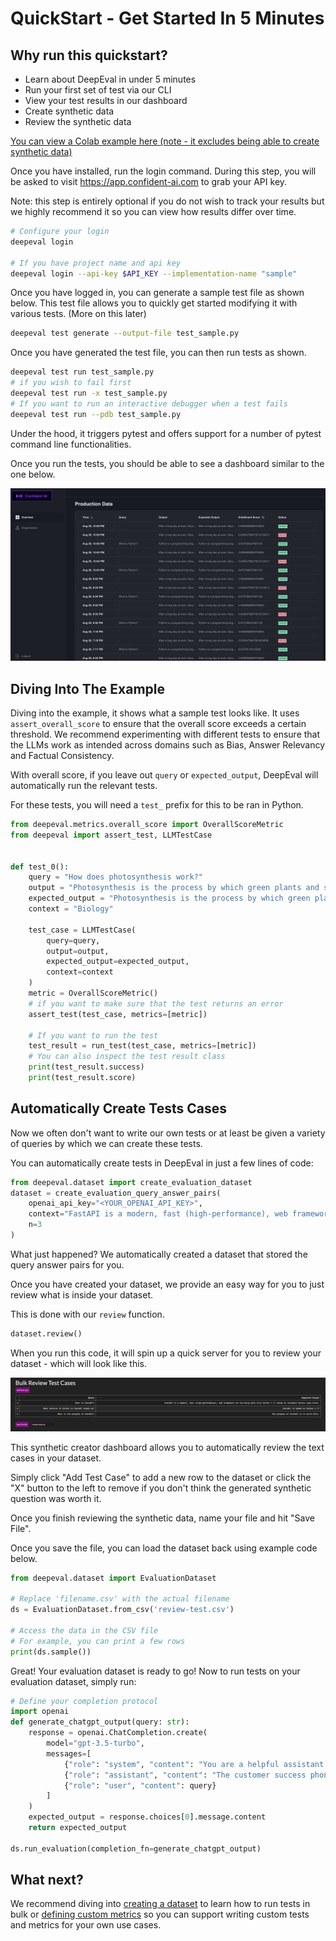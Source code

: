 # QuickStart - Get Started In 5 Minutes

## Why run this quickstart? 
- Learn about DeepEval in under 5 minutes
- Run your first set of test via our CLI
- View your test results in our dashboard
- Create synthetic data
- Review the synthetic data

[You can view a Colab example here (note - it excludes being able to create synthetic data)](https://colab.research.google.com/drive/1HxPWwNdNnq6cLkMh4NQ_pAAPgd8vlOly?usp=sharing)

Once you have installed, run the login command. During this step, you will be asked to visit https://app.confident-ai.com to grab your API key.

Note: this step is entirely optional if you do not wish to track your results but we highly recommend it so you can view how results differ over time.

```bash
# Configure your login
deepeval login

# If you have project name and api key 
deepeval login --api-key $API_KEY --implementation-name "sample"
```

Once you have logged in, you can generate a sample test file as shown below. This test file allows you to quickly get started modifying it with various tests. (More on this later)

```bash
deepeval test generate --output-file test_sample.py
```

Once you have generated the test file, you can then run tests as shown.

```bash
deepeval test run test_sample.py
# if you wish to fail first 
deepeval test run -x test_sample.py
# If you want to run an interactive debugger when a test fails
deepeval test run --pdb test_sample.py
```

Under the hood, it triggers pytest and offers support for a number of pytest command line functionalities.

Once you run the tests, you should be able to see a dashboard similar to the one below.

![Dashboard Example](../../assets/dashboard-screenshot.png)

## Diving Into The Example

Diving into the example, it shows what a sample test looks like. It uses `assert_overall_score` to ensure that the overall score exceeds a certain threshold. We recommend experimenting with different tests to ensure that the LLMs work as intended across domains such as Bias, Answer Relevancy and Factual Consistency.

With overall score, if you leave out `query` or `expected_output`, DeepEval will automatically run the relevant tests.

For these tests, you will need a `test_` prefix for this to be ran in Python.

```python
from deepeval.metrics.overall_score import OverallScoreMetric
from deepeval import assert_test, LLMTestCase


def test_0():
    query = "How does photosynthesis work?"
    output = "Photosynthesis is the process by which green plants and some other organisms use sunlight to synthesize foods with the help of chlorophyll pigment."
    expected_output = "Photosynthesis is the process by which green plants and some other organisms use sunlight to synthesize food with the help of chlorophyll pigment."
    context = "Biology"

    test_case = LLMTestCase(
        query=query,
        output=output,
        expected_output=expected_output,
        context=context
    )
    metric = OverallScoreMetric()
    # if you want to make sure that the test returns an error
    assert_test(test_case, metrics=[metric])
    
    # If you want to run the test
    test_result = run_test(test_case, metrics=[metric])
    # You can also inspect the test result class 
    print(test_result.success)
    print(test_result.score)

```

## Automatically Create Tests Cases

Now we often don't want to write our own tests or at least be given a variety of queries by which we can create these tests.

You can automatically create tests in DeepEval in just a few lines of code:

```python
from deepeval.dataset import create_evaluation_dataset
dataset = create_evaluation_query_answer_pairs(
    openai_api_key="<YOUR_OPENAI_API_KEY>",
    context="FastAPI is a modern, fast (high-performance), web framework for building APIs with Python 3.7+ based on standard Python type hints.",
    n=3    
)

```

What just happened? We automatically created a dataset that stored the query answer pairs for you.

Once you have created your dataset, we provide an easy way for you to just review what is inside your dataset.

This is done with our `review` function.

```python
dataset.review()
```

When you run this code, it will spin up a quick server for you to review your dataset - which will look like this.

![Bulk Data Review Dashboard](../../assets/bulk-review.png)

This synthetic creator dashboard allows you to automatically review the text cases in your dataset.

Simply click "Add Test Case" to add a new row to the dataset or click the "X" button to the left to remove if you don't think the generated synthetic question was worth it. 

Once you finish reviewing the synthetic data, name your file and hit "Save File".

Once you save the file, you can load the dataset back using example code below.

```python
from deepeval.dataset import EvaluationDataset

# Replace 'filename.csv' with the actual filename
ds = EvaluationDataset.from_csv('review-test.csv')

# Access the data in the CSV file
# For example, you can print a few rows
print(ds.sample())
```

Great! Your evaluation dataset is ready to go! Now to run tests on your evaluation dataset, simply run: 

```python
# Define your completion protocol
import openai
def generate_chatgpt_output(query: str):
    response = openai.ChatCompletion.create(
        model="gpt-3.5-turbo",
        messages=[
            {"role": "system", "content": "You are a helpful assistant."},
            {"role": "assistant", "content": "The customer success phone line is 1200-231-231 and the customer success state is in Austin."},
            {"role": "user", "content": query}
        ]
    )
    expected_output = response.choices[0].message.content
    return expected_output

ds.run_evaluation(completion_fn=generate_chatgpt_output)
```

## What next?

We recommend diving into [creating a dataset](dataset) to learn how to run tests in bulk or [defining custom metrics](../quickstart/custom-metrics) so you can support writing custom tests and metrics for your own use cases.

